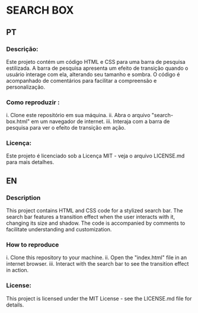 # SEARCH BOX

## PT

### Descrição:
Este projeto contém um código HTML e CSS para uma barra de pesquisa estilizada. A barra de pesquisa apresenta um efeito de transição quando o usuário interage com ela, alterando seu tamanho e sombra. O código é acompanhado de comentários para facilitar a compreensão e personalização.

### Como reproduzir :
i. Clone este repositório em sua máquina.
ii. Abra o arquivo "search-box.html" em um navegador de internet.
iii. Interaja com a barra de pesquisa para ver o efeito de transição em ação.

### Licença:
Este projeto é licenciado sob a Licença MIT - veja o arquivo LICENSE.md para mais detalhes.


## EN

### Description
This project contains HTML and CSS code for a stylized search bar. The search bar features a transition effect when the user interacts with it, changing its size and shadow. The code is accompanied by comments to facilitate understanding and customization.

### How to reproduce
i. Clone this repository to your machine.
ii. Open the "index.html" file in an internet browser.
iii. Interact with the search bar to see the transition effect in action.

### License:
This project is licensed under the MIT License - see the LICENSE.md file for details.

